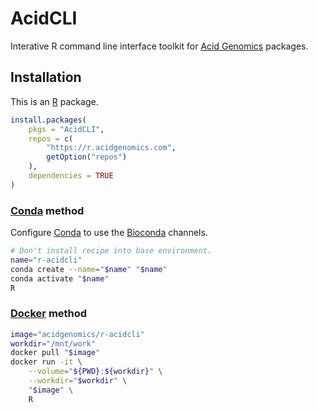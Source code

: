 # AcidCLI

Interative R command line interface toolkit for [Acid Genomics][] packages.

## Installation

This is an [R][] package.

```r
install.packages(
    pkgs = "AcidCLI",
    repos = c(
        "https://r.acidgenomics.com",
        getOption("repos")
    ),
    dependencies = TRUE
)
```

### [Conda][] method

Configure [Conda][] to use the [Bioconda][] channels.

```sh
# Don't install recipe into base environment.
name="r-acidcli"
conda create --name="$name" "$name"
conda activate "$name"
R
```

### [Docker][] method

```sh
image="acidgenomics/r-acidcli"
workdir="/mnt/work"
docker pull "$image"
docker run -it \
    --volume="${PWD}:${workdir}" \
    --workdir="$workdir" \
    "$image" \
    R
```

[acid genomics]: https://acidgenomics.com/
[bioconda]: https://bioconda.github.io/
[conda]: https://conda.io/
[docker]: https://www.docker.com/
[r]: https://www.r-project.org/
